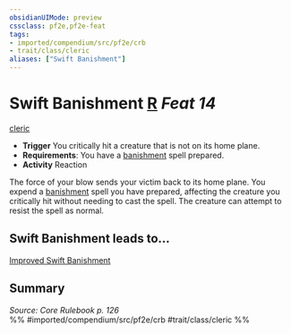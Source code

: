 ```yaml
---
obsidianUIMode: preview
cssclass: pf2e,pf2e-feat
tags:
- imported/compendium/src/pf2e/crb
- trait/class/cleric
aliases: ["Swift Banishment"]
---
```

# Swift Banishment  [R](chapter-9-playing-the-game.md#Actions "Reaction") *Feat 14*  
[cleric](rules/traits/cleric.md)  

- **Trigger** You critically hit a creature that is not on its home plane.
- **Requirements**: You have a [banishment](../spells/banishment.md) spell prepared.
- **Activity** Reaction

The force of your blow sends your victim back to its home plane. You expend a [banishment](../spells/banishment.md) spell you have prepared, affecting the creature you critically hit without needing to cast the spell. The creature can attempt to resist the spell as normal.

## Swift Banishment leads to...

[Improved Swift Banishment](improved-swift-banishment.md)

## Summary

*Source: Core Rulebook p. 126*  
%% #imported/compendium/src/pf2e/crb #trait/class/cleric %%